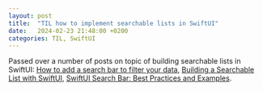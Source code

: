 ```yaml
---
layout: post
title:  "TIL how to implement searchable lists in SwiftUI"
date:   2024-02-23 21:48:00 +0200
categories: TIL, SwiftUI
---
```

Passed over a number of posts on topic of building searchable lists in SwiftUI: [How to add a search bar to filter your data](https://www.hackingwithswift.com/quick-start/swiftui/how-to-add-a-search-bar-to-filter-your-data), [Building a Searchable List with SwiftUI](https://medium.com/@simply_stef/building-a-searchable-list-with-swiftui-125f8ac4f569), [SwiftUI Search Bar: Best Practices and Examples](https://www.swiftyplace.com/blog/swiftui-search-bar-best-practices-and-examples).
